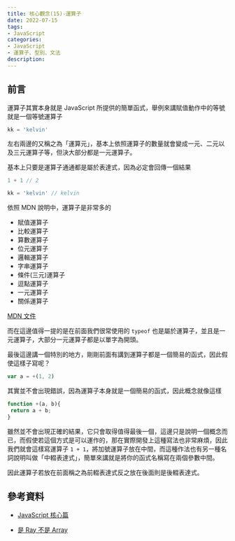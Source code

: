 ```yaml
---
title: 核心觀念(15)-運算子
date: 2022-07-15
tags:
- JavaScript
categories:
- JavaScript
- 運算子、型別、文法
description:
---
```


## 前言

運算子其實本身就是 JavaScript 所提供的簡單函式，舉例來講賦值動作中的等號就是一個等號運算子

```javascript
kk = 'kelvin'

```
左右兩邊的又稱之為「運算元」，基本上依照運算子的數量就會變成一元、二元以及三元運算子等，但決大部分都是一元運算子。

基本上只要是運算子通通都是屬於表達式，因為必定會回傳一個結果

```javascript
1 + 1 // 2

kk = 'kelvin' // kelvin

```

依照 MDN 說明中，運算子是非常多的

- 賦值運算子
- 比較運算子
- 算數運算子
- 位元運算子
- 邏輯運算子
- 字串運算子
- 條件(三元)運算子
- 逗點運算子
- 一元運算子
- 關係運算子

[MDN 文件](https://developer.mozilla.org/zh-TW/docs/Web/JavaScript/Guide/Expressions_and_Operators)

而在這邊值得一提的是在前面我們很常使用的 `typeof` 也是屬於運算子，並且是一元運算子，大部分一元運算子都是以單字為開頭。

最後這邊講一個特別的地方，剛剛前面有講到運算子都是一個簡易的函式，因此假使這樣子寫呢？


```javascript
var a = +(1, 2)
```
其實並不會出現錯誤，因為運算子本身就是一個簡易的函式，因此概念就像這樣
```javascript
function +(a, b){
 return a + b;
}
```

雖然並不會出現正確的結果，它只會取得值得最後一個，這邊只是說明一個概念而已，而假使若這個方式是可以運作的，那在實際開發上這種寫法也非常麻煩，因此我們就會這樣寫運算子 `1 + 1`，將加號運算子放在中間，而這種作法也有另一種名詞說明叫做「中輟表達式」，簡單來講就是將你的函式名稱寫在兩個參數中間。

因此運算子若放在前面稱之為前輟表達式反之放在後面則是後輟表達式。

## 參考資料
- [JavaScript 核心篇](https://www.hexschool.com/courses/js-core.html)

- [是 Ray 不是 Array](https://israynotarray.com/javascript/20200628/192115648/)